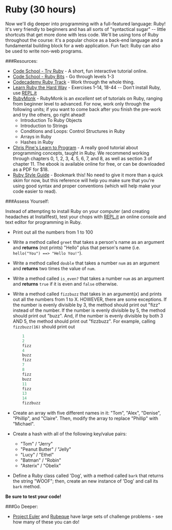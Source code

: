 # Ruby (30 hours)

Now we'll dig deeper into programming with a full-featured language: Ruby! It's very friendly to beginners and has all sorts of "syntactical sugar" -- little shortcuts that get more done with less code. We'll be using tons of Ruby throughout the course: it's a popular choice as a back-end language and a fundamental building block for a web application.  Fun fact: Ruby can also be used to write non-web programs.

###Resources:

- [Code School - Try Ruby](http://tryruby.org/) - A short, fun interactive tutorial online.
- [Code School - Ruby Bits](https://www.codeschool.com/courses/ruby-bits) - Go through levels 1-3
- [Codecademy Ruby Track](http://www.codecademy.com/tracks/ruby) - Work through the whole thing.
- [Learn Ruby the Hard Way](http://ruby.learncodethehardway.org/book/) - Exercises 1-14, 18-44 -- Don’t install Ruby, use [REPL.it](http://repl.it/languages/Ruby)
- [RubyMonk](https://rubymonk.com/) - RubyMonk is an *excellent* set of tutorials on Ruby, ranging from beginner level to advanced. For now, work only through the following units; if you want to come back after you finish the pre-work and try the others, go right ahead!
	- Introduction To Ruby Objects
	- Introduction to Strings
	- Conditions and Loops: Control Structures in Ruby
	- Arrays in Ruby
	- Hashes in Ruby
- [Chris Pine's Learn to Program](http://pine.fm/LearnToProgram/) - A really good tutorial about programming concepts, taught in Ruby. We recommend working through chapters 0, 1, 2, 3, 4, 5, 6, 7, and 8, as well as section 3 of chapter 11. The ebook is available online for free, or can be downloaded as a PDF for $18.
- [Ruby Style Guide](https://github.com/bbatsov/ruby-style-guide) - Bookmark this! No need to give it more than a quick skim for now, but this reference will help you make sure that you're using good syntax and proper conventions (which will help make your code easier to read).

###Assess Yourself:

Instead of attempting to install Ruby on your computer (and creating headaches at Installfest), test your chops with [REPL.it](http://repl.it/languages/Ruby) an online console and text editor for programming in Ruby.

- Print out all the numbers from 1 to 100
- Write a method called `greet` that takes a person's name as an argument and **returns** (not prints) "Hello" plus that person's name (i.e. `hello("You") ==> "Hello You!"`).
- Write a method called `double` that takes a number `num` as an argument and **returns** two times the value of `num`.
- Write a method called `is_even?` that takes a number `num` as an argument and **returns** `true` if it is even and `false` otherwise.
- Write a method called `fizzbuzz` that takes in an argument(x) and prints out all the numbers from 1 to X. HOWEVER, there are some exceptions. If the number is evenly divisible by 3, the method should print out "fizz" instead of the number. If the number is evenly divisible by 5, the method should print out "buzz". And, if the number is evenly divisible by both 3 AND 5, the method should print out "fizzbuzz". For example, calling `fizzbuzz(16)` should print out

	```ruby
		1
		2
		fizz
		4
		buzz
		fizz
		7
		8
		fizz
		buzz
		11
		fizz
		13
		14
		fizzbuzz
	```
- Create an array with five different names in it: "Tom", "Alex", "Denise", "Phillip", and "Claire". Then, modify the array to replace "Phillip" with "Michael".
- Create a hash with all of the following key/value pairs:
	- "Tom" / "Jerry"
	- "Peanut Butter" / "Jelly"
	- "Lucy" / "Ethel"
	- "Batman" / "Robin"
	- "Asterix" / "Obelix"

- Define a Ruby class called 'Dog', with a method called `bark` that returns the string "WOOF"; then, create an new instance of 'Dog' and call its `bark` method.

**Be sure to test your code!**

###Go Deeper:

- [Project Euler](https://projecteuler.net/) and [Rubeque](http://www.rubeque.com/) have large sets of challenge problems - see how many of these you can do! 

